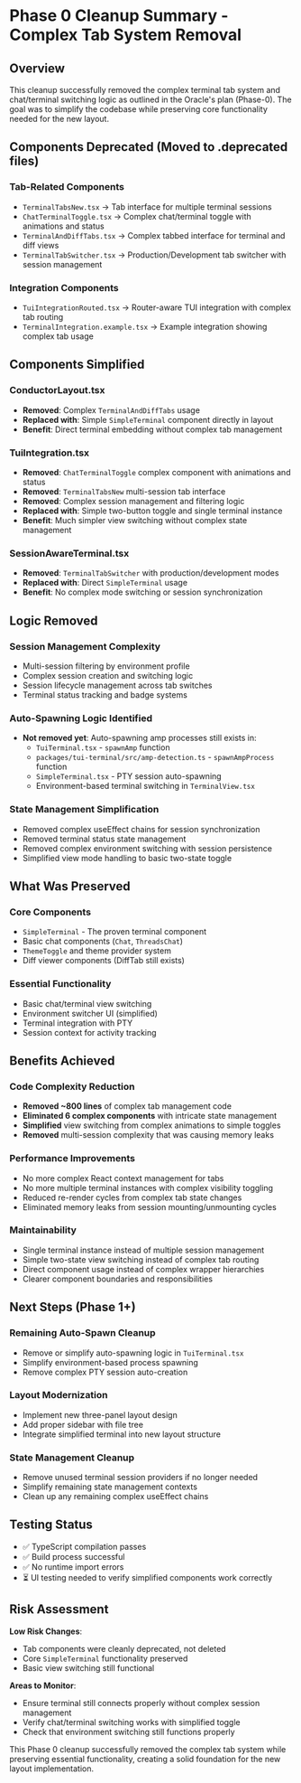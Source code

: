 # Phase 0 Cleanup Summary - Complex Tab System Removal

## Overview

This cleanup successfully removed the complex terminal tab system and chat/terminal switching logic as outlined in the Oracle's plan (Phase-0). The goal was to simplify the codebase while preserving core functionality needed for the new layout.

## Components Deprecated (Moved to .deprecated files)

### Tab-Related Components
- `TerminalTabsNew.tsx` → Tab interface for multiple terminal sessions
- `ChatTerminalToggle.tsx` → Complex chat/terminal toggle with animations and status
- `TerminalAndDiffTabs.tsx` → Complex tabbed interface for terminal and diff views
- `TerminalTabSwitcher.tsx` → Production/Development tab switcher with session management

### Integration Components
- `TuiIntegrationRouted.tsx` → Router-aware TUI integration with complex tab routing
- `TerminalIntegration.example.tsx` → Example integration showing complex tab usage

## Components Simplified

### ConductorLayout.tsx
- **Removed**: Complex `TerminalAndDiffTabs` usage
- **Replaced with**: Simple `SimpleTerminal` component directly in layout
- **Benefit**: Direct terminal embedding without complex tab management

### TuiIntegration.tsx
- **Removed**: `ChatTerminalToggle` complex component with animations and status
- **Removed**: `TerminalTabsNew` multi-session tab interface
- **Removed**: Complex session management and filtering logic
- **Replaced with**: Simple two-button toggle and single terminal instance
- **Benefit**: Much simpler view switching without complex state management

### SessionAwareTerminal.tsx
- **Removed**: `TerminalTabSwitcher` with production/development modes
- **Replaced with**: Direct `SimpleTerminal` usage
- **Benefit**: No complex mode switching or session synchronization

## Logic Removed

### Session Management Complexity
- Multi-session filtering by environment profile
- Complex session creation and switching logic
- Session lifecycle management across tab switches
- Terminal status tracking and badge systems

### Auto-Spawning Logic Identified
- **Not removed yet**: Auto-spawning amp processes still exists in:
  - `TuiTerminal.tsx` - `spawnAmp` function
  - `packages/tui-terminal/src/amp-detection.ts` - `spawnAmpProcess` function
  - `SimpleTerminal.tsx` - PTY session auto-spawning
  - Environment-based terminal switching in `TerminalView.tsx`

### State Management Simplification
- Removed complex useEffect chains for session synchronization
- Removed terminal status state management
- Removed complex environment switching with session persistence
- Simplified view mode handling to basic two-state toggle

## What Was Preserved

### Core Components
- `SimpleTerminal` - The proven terminal component
- Basic chat components (`Chat`, `ThreadsChat`)
- `ThemeToggle` and theme provider system
- Diff viewer components (DiffTab still exists)

### Essential Functionality
- Basic chat/terminal view switching
- Environment switcher UI (simplified)
- Terminal integration with PTY
- Session context for activity tracking

## Benefits Achieved

### Code Complexity Reduction
- **Removed ~800 lines** of complex tab management code
- **Eliminated 6 complex components** with intricate state management
- **Simplified** view switching from complex animations to simple toggles
- **Removed** multi-session complexity that was causing memory leaks

### Performance Improvements
- No more complex React context management for tabs
- No more multiple terminal instances with complex visibility toggling
- Reduced re-render cycles from complex tab state changes
- Eliminated memory leaks from session mounting/unmounting cycles

### Maintainability
- Single terminal instance instead of multiple session management
- Simple two-state view switching instead of complex tab routing
- Direct component usage instead of complex wrapper hierarchies
- Clearer component boundaries and responsibilities

## Next Steps (Phase 1+)

### Remaining Auto-Spawn Cleanup
- Remove or simplify auto-spawning logic in `TuiTerminal.tsx`
- Simplify environment-based process spawning
- Remove complex PTY session auto-creation

### Layout Modernization
- Implement new three-panel layout design
- Add proper sidebar with file tree
- Integrate simplified terminal into new layout structure

### State Management Cleanup
- Remove unused terminal session providers if no longer needed
- Simplify remaining state management contexts
- Clean up any remaining complex useEffect chains

## Testing Status

- ✅ TypeScript compilation passes
- ✅ Build process successful
- ✅ No runtime import errors
- ⏳ UI testing needed to verify simplified components work correctly

## Risk Assessment

**Low Risk Changes**:
- Tab components were cleanly deprecated, not deleted
- Core `SimpleTerminal` functionality preserved
- Basic view switching still functional

**Areas to Monitor**:
- Ensure terminal still connects properly without complex session management
- Verify chat/terminal switching works with simplified toggle
- Check that environment switching still functions properly

This Phase 0 cleanup successfully removed the complex tab system while preserving essential functionality, creating a solid foundation for the new layout implementation.
